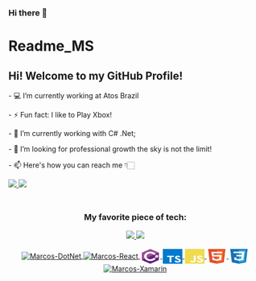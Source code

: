 ### Hi there 👋

# Readme_MS



<!--
**Marcofsa/Readme_MS** is a ✨ _special_ ✨ repository because its `README.md` (this file) appears on your GitHub profile.

Here are some ideas to get you started:

-->

## Hi! Welcome to my GitHub Profile!

<div>
    <p>
        - 💻 I’m currently working at Atos Brazil
    </p>
    <p>
        - ⚡ Fun fact: I like to Play Xbox!
    </p>
    <p>
        - 🧠 I’m currently working with C# .Net;
    </p>
    <p>
        - 🔭 I’m looking for professional growth the sky is not the limit!
    </p>
    <p>
        - 📫 Here's how you can reach me 👇🏻
    </p>
</div>

<div>
    <a href="https://www.linkedin.com/in/marcos-antonio-alves-de-sá-filho-4852311a7/" target="_blank">
        <img src="https://img.shields.io/badge/-LinkedIn-%230077B5?style=for-the-badge&logo=linkedin&logoColor=white"
            target="_blank">
    </a>
    <a href="mailto:marcofsaoperacional@outlook.com">
        <img src="https://img.shields.io/badge/-Outlook-%23333?style=for-the-badge&logo=outlook&logoColor=white"
            target="_blank">
    </a>

</div>

 <br>
  
  
  ##
  
<div align="center" style="display: inline_block">
  <h3> 
    My favorite piece of tech:
  </h3>
<div align="center">
  <a href="https://github.com/Marcofsa">
    
  <img height="180em" src="https://github-readme-stats.vercel.app/api/top-langs/?username=Marcofsa&layout=compact&langs_count=7&theme=codeSTACKr"/>
    
  <img height="180em" src="https://github-readme-stats.vercel.app/api?username=Marcofsa&show_icons=true&theme=codeSTACKr&include_all_commits=true&count_private=true"/>
</div>
  <br>
  <a href="https://github.com/Marcofsa">
    <img align="center" alt="Marcos-DotNet" height="30" width="40" src="https://cdn.jsdelivr.net/gh/devicons/devicon/icons/dotnetcore/dotnetcore-original.svg">
    <img align="center" alt="Marcos-React" height="30" width="40" src="https://cdn.jsdelivr.net/gh/devicons/devicon/icons/react/react-original-wordmark.svg">
    <img align="center" alt="Marcos-Csharp" height="30" width="40" src="https://raw.githubusercontent.com/devicons/devicon/master/icons/csharp/csharp-original.svg">
    <img align="center" alt="Marcos-Ts" height="30" width="40" src="https://raw.githubusercontent.com/devicons/devicon/master/icons/typescript/typescript-plain.svg">
    <img align="center" alt="Marcos-Js" height="30" width="40" src="https://raw.githubusercontent.com/devicons/devicon/master/icons/javascript/javascript-plain.svg">
    <img align="center" alt="Marcos-HTML" height="30" width="40" src="https://raw.githubusercontent.com/devicons/devicon/master/icons/html5/html5-original.svg">
    <img align="center" alt="Marcos-CSS" height="30" width="40" src="https://raw.githubusercontent.com/devicons/devicon/master/icons/css3/css3-original.svg">
    <img align="center" alt="Marcos-Xamarin" height="30" widith="40" src="https://cdn.jsdelivr.net/gh/devicons/devicon/icons/xamarin/xamarin-original.svg">
          
  </a>
  
</div>
